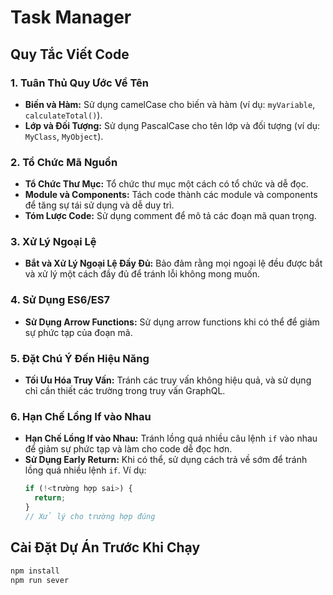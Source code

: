 # Task Manager 

## Quy Tắc Viết Code

### 1. Tuân Thủ Quy Ước Về Tên

- **Biến và Hàm:** Sử dụng camelCase cho biến và hàm (ví dụ: `myVariable`, `calculateTotal()`).
- **Lớp và Đối Tượng:** Sử dụng PascalCase cho tên lớp và đối tượng (ví dụ: `MyClass`, `MyObject`).

### 2. Tổ Chức Mã Nguồn

- **Tổ Chức Thư Mục:** Tổ chức thư mục một cách có tổ chức và dễ đọc.
- **Module và Components:** Tách code thành các module và components để tăng sự tái sử dụng và dễ duy trì.
- **Tóm Lược Code:** Sử dụng comment để mô tả các đoạn mã quan trọng.

### 3. Xử Lý Ngoại Lệ

- **Bắt và Xử Lý Ngoại Lệ Đầy Đủ:** Bảo đảm rằng mọi ngoại lệ đều được bắt và xử lý một cách đầy đủ để tránh lỗi không mong muốn.

### 4. Sử Dụng ES6/ES7

- **Sử Dụng Arrow Functions:** Sử dụng arrow functions khi có thể để giảm sự phức tạp của đoạn mã.

### 5. Đặt Chú Ý Đến Hiệu Năng

- **Tối Ưu Hóa Truy Vấn:** Tránh các truy vấn không hiệu quả, và sử dụng chỉ cần thiết các trường trong truy vấn GraphQL.

### 6. Hạn Chế Lồng If vào Nhau

- **Hạn Chế Lồng If vào Nhau:** Tránh lồng quá nhiều câu lệnh `if` vào nhau để giảm sự phức tạp và làm cho code dễ đọc hơn.
- **Sử Dụng Early Return:** Khi có thể, sử dụng cách trả về sớm để tránh lồng quá nhiều lệnh `if`. Ví dụ:
    ```javascript
    if (!<trường hợp sai>) {
      return;
    }
    // Xử lý cho trường hợp đúng
    ```

## Cài Đặt Dự Án Trước Khi Chạy

```bash
npm install
npm run sever
